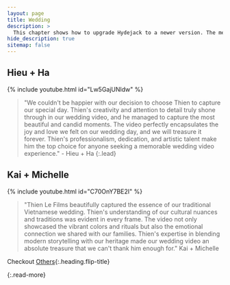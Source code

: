 ```yaml
---
layout: page
title: Wedding
description: >
  This chapter shows how to upgrade Hydejack to a newer version. The method depends on how you've installed Hydejack.
hide_description: true
sitemap: false
---
```


## Hieu + Ha
{% include youtube.html id="Lw5GajUNldw" %} 
> "We couldn't be happier with our decision to choose Thien to capture our special day. Thien's creativity and attention to detail truly shone through in our wedding video, and he managed to capture the most beautiful and candid moments. The video perfectly encapsulates the joy and love we felt on our wedding day, and we will treasure it forever. Thien's professionalism, dedication, and artistic talent make him the top choice for anyone seeking a memorable wedding video experience." - Hieu + Ha
{:.lead}

## Kai + Michelle
{% include youtube.html id="C70OnY7BE2I" %} 
> "Thien Le Films beautifully captured the essence of our traditional Vietnamese wedding. Thien's understanding of our cultural nuances and traditions was evident in every frame. The video not only showcased the vibrant colors and rituals but also the emotional connection we shared with our families. Thien's expertise in blending modern storytelling with our heritage made our wedding video an absolute treasure that we can't thank him enough for." Kai + Michelle

Checkout [Others](others.md){:.heading.flip-title}


{:.read-more}
